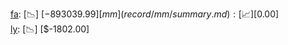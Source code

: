 [fa](record/fa/summary.md): [📉] [$-893039.99]  
[mm](record/mm/summary.md): [📈] [$0.00]  
[ly](record/ly/summary.md): [📉] [$-1802.00]  
